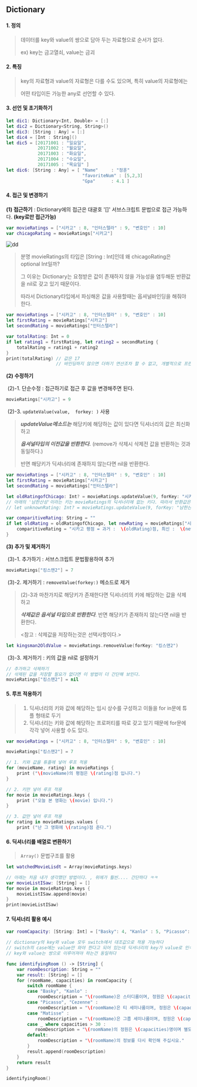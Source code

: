 ## Dictionary

#### 1. 정의

> 데이터를 key와 value의 쌍으로 담아 두는 자료형으로 순서가 없다.
>
> ex) key는 금고열쇠, value는 금괴



#### 2. 특징

> key의 자료형과 value의 자료형은 다를 수도 있으며, 특히 value의 자료형에는 
>
> 어떤 타입이든 가능한 any로 선언할 수 있다.



#### 3. 선언 및 초기화하기

```swift
let dic1: Dictionary<Int, Double> = [:]
let dic2 = Dictionary<String, String>()
let dic3: [String : Any] = [:]
let dic4 = [Int : String]()
let dic5 = [20171001 : "일요일",
            20171002 : "월요일",
            20171003 : "화요일",
            20171004 : "수요일",
            20171005 : "목요일" ]
let dic6: [String : Any] = [ "Name"     : "정훈"
                             "favoriteNum" : [5,2,3]
                             "Gpa"      : 4.1 ]
```



#### 4. 접근 및 변경하기

   **(1) 접근하기** : Dictionary에의 접근은 대괄호 '[]' 서브스크립트 문법으로 접근 가능하다. **(key로만 접근가능)**

```swift
var movieRatings = ["시카고" : 8, "인터스텔라" : 9, "변호인" : 10]
var chicagoRating = movieRatings["시카고"]
```

![dd](http://postfiles14.naver.net/MjAxNzEwMDRfMTE1/MDAxNTA3MTE4ODU4NzY1.Yr6uhAYMOHSIAeJMwoTaAeTozNeDHlZ6-dZm0FnI4ZQg.fqVc3c_2UXMC1Nfun77llXEF6LU5zItpQ5boLPRBj68g.PNG.bb_9900/스크린샷_2017-10-04_오후_9.07.07.png?type=w773)

> 분명 movieRatings의 타입은 [String : Int]인데 왜 chicagoRating은 optional Int일까?
>
> 그 이유는 Dictionary는 요청받은 값이 존재하지 않을 가능성을 염두해둔 반환값을 nil로 갖고 있기 때문이다.
>
> 따라서 Dictionary타입에서 파싱해온 값을 사용할때는 옵셔널바인딩을 해줘야 한다.

```swift
var movieRatings = ["시카고" : 8, "인터스텔라" : 9, "변호인" : 10]
let firstRating = movieRatings["시카고"]
let secondRating = movieRatings["인터스텔라"]

var totalRating: Int = 0
if let rating1 = firstRating, let rating2 = secondRating {
    totalRating = rating1 + rating2
}
print(totalRating) // 값은 17
                   // 바인딩하지 않으면 더하기 연산조차 할 수 없고, 개별적으로 프린트시 옵셔널에 감싸여있다.
```



   **(2) 수정하기** 

​       (2)-1. 단순수정 : 접근하기로 접근 후 값을 변경해주면 된다.

```swift
movieRatings["시카고"] = 9
```



​       (2)-3. ```updateValue(value,  forkey: )``` 사용

> ***updateValue메소드는*** 해당키에 해당하는 값이 있다면 딕셔너리의 값은 최신화하고 
>
> ***옵셔널타입의 이전값을 반환한다.*** (remove가 삭제시 삭제전 값을 반환하는 것과 동일하다.)
>
> 반면 해당키가 딕셔너리에 존재하지 않는다면 nil을 반환한다.

```swift
var movieRatings = ["시카고" : 8, "인터스텔라" : 9, "변호인" : 10]
let firstRating = movieRatings["시카고"]
let secondRating = movieRatings["인터스텔라"]

let oldRatingofChicago: Int? = movieRatings.updateValue(9, forKey: "시카고")
// 아래의 '남한산성'이라는 키는 movieRatings의 딕셔너리에 없는 키다. 따라서 반환값은 nil이다.
// let unknownRating: Int? = movieRatings.updateValue(9, forKey: "남한산성")

var comparitiveRating: String = ""
if let oldRating = oldRatingofChicago, let newRating = movieRatings["시카고"] {
    comparitiveRating = "시카고 평점 = 과거 :  \(oldRating)점, 최신 :  \(newRating)점"
}
```



   **(3) 추가 및 제거하기**

​        (3)-1. 추가하기 : 서브스크립트 문법활용하여 추가

```swift
movieRatings["킹스맨2"] = 7
```



​       (3)-2. 제거하기 : ```removeValue(forkey:)``` 메소드로 제거	

> (2)-3과 마찬가지로 해당키가 존재한다면 딕셔너리의 키에 해당하는 값을 삭제하고
>
> ***삭제값은 옵셔널 타입으로 반환한다***. 반면 해당키가 존재하지 않는다면 nil을 반환한다. 
>
> <참고 : 삭제값을 저장하는것은 선택사항이다.>

```swift
let kingsman2OldValue = movieRatings.removeValue(forKey: "킹스맨2")
```



​       (3)-3. 제거하기 : 키의 값을 nil로 설정하기

```swift
// 추가하고 삭제하기
// 삭제된 값을 저장할 필요가 없다면 이 방법이 더 간단해 보인다.
movieRatings["킹스맨2"] = nil
```



#### 5. 루프 적용하기

> 1. 딕셔너리의 키와 값에 해당하는 임시 상수를 구성하고 이들을 for in문에 튜플 형태로 두기
> 2. 딕셔너리는 키와 값에 해당하는 프로퍼티를 따로 갖고 있기 때문에 for문에 각각 넣어 사용할 수도 있다. 

```swift
var movieRatings = ["시카고" : 8, "인터스텔라" : 9, "변호인" : 10]

movieRatings["킹스맨2"] = 7

// 1. 키와 값을 튜플에 넣어 루프 적용
for (movieName, rating) in movieRatings {
    print ("\(movieName)의 평점은 \(rating)점 입니다.")
}

// 2. 키만 넣어 루프 적용
for movie in movieRatings.keys {
    print ("오늘 본 영화는 \(movie) 입니다.")
}

// 3. 값만 넣어 루프 적용
for rating in movieRatings.values {
    print ("난 그 영화에 \(rating)점 준다.")
```



#### 6. 딕셔너리를 배열로 변환하기

> ```Array()``` 문법구조를 활용

```swift
let watchedMovieLisdt = Array(movieRatings.keys)

// 아래는 처음 내가 생각했던 방법이다. , 위에가 훨씬.... 간단하다 ㅋㅋ
var movieListISaw: [String] = []
for movie in movieRatings.keys {
    movieListISaw.append(movie)
}
print(movieListISaw)
```



#### 7. 딕셔너리 활용 예시

```swift
var roomCapacity: [String: Int] = ["Basky": 4, "Kanlo" : 5, "Picasso": 10, "Cezenne": 22,"Matisse": 30, "Rivera": 40]

// dictionary의 key와 value 모두 switch에서 대조값으로 적용 가능하다
// switch의 case에는 value만 와야 한다고 되어 있는데 딕셔너리의 key가 value로 인식되나보다
// key와 value는 쌍으로 이루어져야 하는건 동일하다

func identifyingRoom () -> [String] {
    var roomDescription: String = ""
    var result: [String] = []
    for (roomName, capacities) in roomCapacity {
        switch roomName {
        case "Basky", "Kanlo" :
            roomDescription = "\(roomName)은 스터디룸이며, 정원은 \(capacities)명입니다."
        case "Picasso", "Cezenne" :
            roomDescription = "\(roomName)은 티 세미나룸이며, 정원은 \(capacities)명입니다."
        case "Matisse" :
            roomDescription = "\(roomName)은 그룹 세미나룸이며, 정원은 \(capacities)명입니다."
        case _ where capacities > 30 :
           roomDescription = "\(roomName)의 정원은 \(capacities)명이며 별도의 사용신청이 필요합니다."
        default:
            roomDescription = "\(roomName)의 정보를 다시 확인해 주십시요."
        }
        result.append(roomDescription)
    }
    return result
}

identifyingRoom()
```

